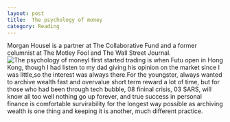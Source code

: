 ```yaml
---
layout: post
title:  The psychology of money
category: Reading
---
```

Morgan Housel is a partner at The Collaborative Fund and a former columnist at The Motley Fool and The Wall Street Journal.![The psychology of money](https://images.unsplash.com/photo-1592496431122-2349e0fbc666?ixlib=rb-1.2.1&auto=format&fit=crop&w=1386&q=80)I first started trading is when Futu open in Hong Kong, though I had listen to my dad giving his opinion on the market since I was little,so the interest was always there.For the youngster, always wanted to archive wealth fast and overvalue short term reward a lot of time, but for those who had been through tech bubble, 08 fininal crisis, 03 SARS, will know all too well nothing go up forever, and true success in personal finance is comfortable survirability for the longest way possible as archiving wealth is one thing and keeping it is another, much different practice.
